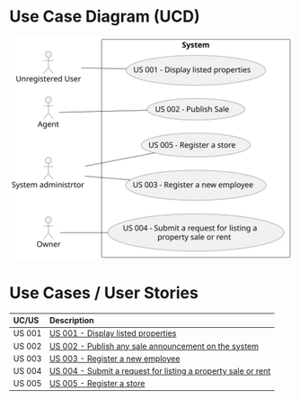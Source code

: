 # Use Case Diagram (UCD)


![Use Case Diagram](svg/use-case-diagram.svg)


# Use Cases / User Stories

| UC/US  | Description                                                                            |                   
|:-------|:---------------------------------------------------------------------------------------|
| US 001 | [US 001 - Display listed properties](../../sprintA/us001/Readme.md)                            |  
| US 002 | [US 002 - Publish any sale announcement on the system](../../sprintA/us002/Readme.md)          |     
| US 003 | [US 003 - Register a new employee](../../sprintA/us003/Readme.md)                              |                                             |
| US 004 | [US 004 - Submit a request for listing a property sale or rent](../../sprintA/us004/Readme.md) |                                            |
| US 005 | [US 005 - Register a store](../../sprintA/us005/Readme.md)                                     |        
